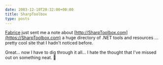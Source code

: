 ```yaml
---
date: 2003-12-10T20:32:00+00:00
title: SharpToolbox
type: posts
---
```

[Fabrice](https://weblogs.asp.net/fmarguerie) just sent me a note about [http://SharpToolbox.com](https://SharpToolbox.com) a huge directory of .NET tools and resources ... pretty cool site that I hadn't noticed before.

Great... now I have to dig through it all... I hate the thought that I've missed out on something neat. 🙂
